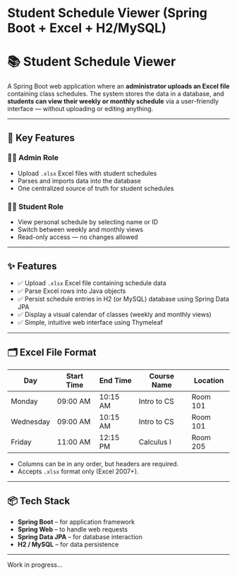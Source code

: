 # Student Schedule Viewer (Spring Boot + Excel + H2/MySQL)

# 📚 Student Schedule Viewer

A Spring Boot web application where an **administrator uploads an Excel file** containing class schedules. The system stores the data in a database, and **students can view their weekly or monthly schedule** via a user-friendly interface — without uploading or editing anything.

---

## 🧩 Key Features

### 👩‍🏫 Admin Role
- Upload `.xlsx` Excel files with student schedules
- Parses and imports data into the database
- One centralized source of truth for student schedules

### 👨‍🎓 Student Role
- View personal schedule by selecting name or ID
- Switch between weekly and monthly views
- Read-only access — no changes allowed

---

## ✨ Features

- ✅ Upload `.xlsx` Excel file containing schedule data
- ✅ Parse Excel rows into Java objects
- ✅ Persist schedule entries in H2 (or MySQL) database using Spring Data JPA
- ✅ Display a visual calendar of classes (weekly and monthly views)
- ✅ Simple, intuitive web interface using Thymeleaf

---

## 🗂️ Excel File Format

| Day      | Start Time | End Time | Course Name     | Location   |
|----------|------------|----------|------------------|------------|
| Monday   | 09:00 AM   | 10:15 AM | Intro to CS      | Room 101   |
| Wednesday| 09:00 AM   | 10:15 AM | Intro to CS      | Room 101   |
| Friday   | 11:00 AM   | 12:15 PM | Calculus I       | Room 205   |

- Columns can be in any order, but headers are required.
- Accepts `.xlsx` format only (Excel 2007+).

---

## 📦 Tech Stack

- **Spring Boot** – for application framework
- **Spring Web** – to handle web requests
- **Spring Data JPA** – for database interaction
- **H2 / MySQL** – for data persistence

---

Work in progress...

